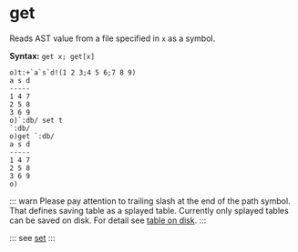 # get

Reads AST vаlue from a file specified in `x` as a symbol.

**Syntax:** ```get x; get[x]```

```o
o)t:+`a`s`d!(1 2 3;4 5 6;7 8 9)
a s d
-----
1 4 7
2 5 8
3 6 9
o)`:db/ set t
`:db/
o)get `:db/
a s d
-----
1 4 7
2 5 8
3 6 9
o)
```

::: warn
Please pay attention to trailing slash at the end of the path symbol. That defines saving table as a splayed table.
Currently only splayed tables can be saved on disk. For detail see [table on disk](/reference/types/tables/ondisk.md).
:::


::: see
[set](/verbs/file/set.md)
:::
